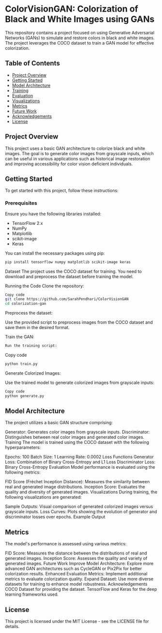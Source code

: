 # ColorVisionGAN: Colorization of Black and White Images using GANs

This repository contains a project focused on using Generative Adversarial Networks (GANs) to simulate and restore colors in black and white images. The project leverages the COCO dataset to train a GAN model for effective colorization.

## Table of Contents
- [Project Overview](#project-overview)
- [Getting Started](#getting-started)
- [Model Architecture](#model-architecture)
- [Training](#training)
- [Evaluation](#evaluation)
- [Visualizations](#visualizations)
- [Metrics](#metrics)
- [Future Work](#future-work)
- [Acknowledgements](#acknowledgements)
- [License](#license)

## Project Overview

This project uses a basic GAN architecture to colorize black and white images. The goal is to generate color images from grayscale inputs, which can be useful in various applications such as historical image restoration and improving accessibility for color vision deficient individuals.

## Getting Started

To get started with this project, follow these instructions:

### Prerequisites

Ensure you have the following libraries installed:
- TensorFlow 2.x
- NumPy
- Matplotlib
- scikit-image
- Keras

You can install the necessary packages using pip:

```bash
pip install tensorflow numpy matplotlib scikit-image keras
```
Dataset
The project uses the COCO dataset for training. You need to download and preprocess the dataset before training the model.

Running the Code
Clone the repository:

```bash
Copy code
git clone https://github.com/SarahPendhari/ColorVisionGAN
cd colorization-gan
```
Preprocess the dataset:

Use the provided script to preprocess images from the COCO dataset and save them in the desired format.

Train the GAN:
```bash
Run the training script:
```

Copy code
```bash
python train.py
```
Generate Colorized Images:

Use the trained model to generate colorized images from grayscale inputs:

```bash
Copy code
python generate.py
```
## Model Architecture
The project utilizes a basic GAN structure comprising:

Generator: Generates color images from grayscale inputs.
Discriminator: Distinguishes between real color images and generated color images.
Training
The model is trained using the COCO dataset with the following hyperparameters:

Epochs: 100
Batch Size: 1
Learning Rate: 0.0002
Loss Functions
Generator Loss: Combination of Binary Cross-Entropy and L1 Loss
Discriminator Loss: Binary Cross-Entropy
Evaluation
Model performance is evaluated using the following metrics:

FID Score (Fréchet Inception Distance): Measures the similarity between real and generated image distributions.
Inception Score: Evaluates the quality and diversity of generated images.
Visualizations
During training, the following visualizations are generated:

Sample Outputs: Visual comparison of generated colorized images versus grayscale inputs.
Loss Curves: Plots showing the evolution of generator and discriminator losses over epochs.
Example Output

## Metrics
The model's performance is assessed using various metrics:

FID Score: Measures the distance between the distributions of real and generated images.
Inception Score: Assesses the quality and variety of generated images.
Future Work
Improve Model Architecture: Explore more advanced GAN architectures such as CycleGAN or Pix2Pix for better colorization results.
Enhanced Evaluation Metrics: Implement additional metrics to evaluate colorization quality.
Expand Dataset: Use more diverse datasets for training to enhance model robustness.
Acknowledgements
COCO Dataset for providing the dataset.
TensorFlow and Keras for the deep learning frameworks used.
## License
This project is licensed under the MIT License - see the LICENSE file for details.
